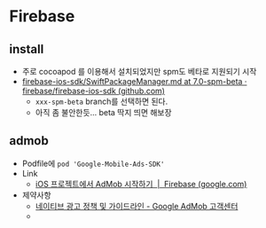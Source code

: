 # Firebase 

## install
- 주로 cocoapod 를 이용해서 설치되었지만 spm도 베타로 지원되기 시작
- [firebase-ios-sdk/SwiftPackageManager.md at 7.0-spm-beta · firebase/firebase-ios-sdk (github.com)](https://github.com/firebase/firebase-ios-sdk/blob/7.0-spm-beta/SwiftPackageManager.md)
    - `xxx-spm-beta` branch를 선택하면 된다.
    - 아직 좀 불안한듯... beta 딱지 띄면 해보장

## admob
- Podfile에 `pod 'Google-Mobile-Ads-SDK'`
- Link
    - [iOS 프로젝트에서 AdMob 시작하기  |  Firebase (google.com)](https://firebase.google.com/docs/admob/ios/quick-start?hl=ko)
- 제약사항
    - [네이티브 광고 정책 및 가이드라인 - Google AdMob 고객센터](https://support.google.com/admob/answer/6329638?hl=ko)
    - 

    
